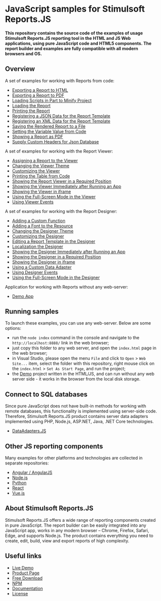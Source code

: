 # JavaScript samples for Stimulsoft Reports.JS

#### This repository contains the source code of the examples of usage Stimulsoft Reports.JS reporting tool in the HTML and JS Web applications, using pure JavaScript code and HTML5 components. The report builder and examples are fully compatible with all modern browsers and OS.

## Overview
A set of examples for working with Reports from code:
* [Exporting a Report to HTML](https://github.com/stimulsoft/Samples-Reports.JS-for-HTML/blob/main/Working%20with%20Report/Exporting%20a%20Report%20to%20HTML.html)
* [Exporting a Report to PDF](https://github.com/stimulsoft/Samples-Reports.JS-for-HTML/blob/main/Working%20with%20Report/Exporting%20a%20Report%20to%20PDF.html)
* [Loading Scripts in Part to Minify Project](https://github.com/stimulsoft/Samples-Reports.JS-for-HTML/blob/main/Working%20with%20Report/Loading%20Scripts%20in%20Part%20to%20Minify%20Project.html)
* [Loading the Report](https://github.com/stimulsoft/Samples-Reports.JS-for-HTML/blob/main/Working%20with%20Report/Loading%20the%20Report.html)
* [Printing the Report](https://github.com/stimulsoft/Samples-Reports.JS-for-HTML/blob/main/Working%20with%20Report/Printing%20the%20Report.html)
* [Registering a JSON Data for the Report Template](https://github.com/stimulsoft/Samples-Reports.JS-for-HTML/blob/main/Working%20with%20Report/Registering%20a%20JSON%20Data%20for%20the%20Report%20Template.html)
* [Registering an XML Data for the Report Template](https://github.com/stimulsoft/Samples-Reports.JS-for-HTML/blob/main/Working%20with%20Report/Registering%20an%20XML%20Data%20for%20the%20Report%20Template.html)
* [Saving the Rendered Report to a File](https://github.com/stimulsoft/Samples-Reports.JS-for-HTML/blob/main/Working%20with%20Report/Saving%20the%20Rendered%20Report%20to%20a%20File.html)
* [Setting the Variable Value from Code](https://github.com/stimulsoft/Samples-Reports.JS-for-HTML/blob/main/Working%20with%20Report/Setting%20the%20Variable%20Value%20from%20Code.html)
* [Showing a Report as PDF](https://github.com/stimulsoft/Samples-Reports.JS-for-HTML/blob/main/Working%20with%20Report/Showing%20a%20Report%20as%20PDF.html)
* [Supply Custom Headers for Json Database](https://github.com/stimulsoft/Samples-Reports.JS-for-HTML/blob/main/Working%20with%20Report/Supply%20Custom%20Headers%20for%20Json%20Database.html)
  
A set of examples for working with the Report Viewer:
* [Assigning a Report to the Viewer](https://github.com/stimulsoft/Samples-Reports.JS-for-HTML/blob/main/Working%20with%20Viewer/Assigning%20a%20Report%20to%20the%20Viewer.html)
* [Changing the Viewer Theme](https://github.com/stimulsoft/Samples-Reports.JS-for-HTML/blob/main/Working%20with%20Viewer/Changing%20the%20Viewer%20Theme.html)
* [Customizing the Viewer](https://github.com/stimulsoft/Samples-Reports.JS-for-HTML/blob/main/Working%20with%20Viewer/Customizing%20the%20Viewer.html)
* [Printing the Table from Code](https://github.com/stimulsoft/Samples-Reports.JS-for-HTML/blob/main/Working%20with%20Viewer/Printing%20the%20Table%20from%20Code.html)
* [Showing the Report Viewer in a Required Position](https://github.com/stimulsoft/Samples-Reports.JS-for-HTML/blob/main/Working%20with%20Viewer/Showing%20the%20Report%20Viewer%20in%20a%20Required%20Position.html)
* [Showing the Viewer Immediately after Running an App](https://github.com/stimulsoft/Samples-Reports.JS-for-HTML/blob/main/Working%20with%20Viewer/Showing%20the%20Viewer%20Immediately%20after%20Running%20an%20App.html)
* [Showing the Viewer in iframe](https://github.com/stimulsoft/Samples-Reports.JS-for-HTML/blob/main/Working%20with%20Viewer/Showing%20the%20Viewer%20in%20iframe.html)
* [Using the Full-Screen Mode in the Viewer](https://github.com/stimulsoft/Samples-Reports.JS-for-HTML/blob/main/Working%20with%20Viewer/Using%20the%20Full-Screen%20Mode%20in%20the%20Viewer.html)
* [Using Viewer Events](https://github.com/stimulsoft/Samples-Reports.JS-for-HTML/blob/main/Working%20with%20Viewer/Using%20Viewer%20Events.html)
  
A set of examples for working with the Report Designer:
* [Adding a Custom Function](https://github.com/stimulsoft/Samples-Reports.JS-for-HTML/blob/main/Working%20with%20Designer/Adding%20a%20Custom%20Function.html)
* [Adding a Font to the Resource](https://github.com/stimulsoft/Samples-Reports.JS-for-HTML/blob/main/Working%20with%20Designer/Adding%20a%20Font%20to%20the%20Resource.html)
* [Changing the Designer Theme](https://github.com/stimulsoft/Samples-Reports.JS-for-HTML/blob/main/Working%20with%20Designer/Changing%20the%20Designer%20Theme.html)
* [Customizing the Designer](https://github.com/stimulsoft/Samples-Reports.JS-for-HTML/blob/main/Working%20with%20Designer/Customizing%20the%20Designer.html)
* [Editing a Report Template in the Designer](https://github.com/stimulsoft/Samples-Reports.JS-for-HTML/blob/main/Working%20with%20Designer/Editing%20a%20Report%20Template%20in%20the%20Designer.html)
* [Localization the Designer](https://github.com/stimulsoft/Samples-Reports.JS-for-HTML/blob/main/Working%20with%20Designer/Localization%20the%20Designer.html)
* [Showing the Designer Immediately after Running an App](https://github.com/stimulsoft/Samples-Reports.JS-for-HTML/blob/main/Working%20with%20Designer/Showing%20the%20Designer%20Immediately%20after%20Running%20an%20App.html)
* [Showing the Designer in a Required Position](https://github.com/stimulsoft/Samples-Reports.JS-for-HTML/blob/main/Working%20with%20Designer/Showing%20the%20Designer%20in%20a%20Required%20Position.html)
* [Showing the Designer in iframe](https://github.com/stimulsoft/Samples-Reports.JS-for-HTML/blob/main/Working%20with%20Designer/Showing%20the%20Designer%20in%20iframe.html)
* [Using a Custom Data Adapter](https://github.com/stimulsoft/Samples-Reports.JS-for-HTML/blob/main/Working%20with%20Designer/Using%20a%20Custom%20Data%20Adapter.html)
* [Using Designer Events](https://github.com/stimulsoft/Samples-Reports.JS-for-HTML/blob/main/Working%20with%20Designer/Using%20Designer%20Events.html)
* [Using the Full-Screen Mode in the Designer](https://github.com/stimulsoft/Samples-Reports.JS-for-HTML/blob/main/Working%20with%20Designer/Using%20the%20Full-Screen%20Mode%20in%20the%20Designer.html)
  
Application for working with Reports without any web-server:
* [Demo App](https://github.com/stimulsoft/Samples-Reports.JS-for-HTML/tree/main/Demo)

## Running samples
To launch these examples, you can use any web-server. Below are some options:
* run the `node index` command in the console and navigate to the `http://localhost:8888/` link in the web browser;
* just copy this folder to any web server, and open the `index.html` page in the web browser;
* in Visual Studio, please open the menu `File` and click to `Open` > `Web Site...` item, select the folder with this repository, right mouse click on the `index.html` > `Set As Start Page`, and run the project;
* the [Demo](https://github.com/stimulsoft/Samples-Reports.JS-for-HTML/tree/main/Demo) project written in the HTML/JS, and can run without any web server side - it works in the browser from the local disk storage.

## Connect to SQL databases
Since pure JavaScript does not have built-in methods for working with remote databases, this functionality is implemented using server-side code. Therefore, Stimulsoft Reports.JS product contains server data adapters implemented using PHP, Node.js, ASP.NET, Java, .NET Core technologies.
* [DataAdapters.JS](https://github.com/stimulsoft/DataAdapters.JS)

## Other JS reporting components
Many examples for other platforms and technologies are collected in separate repositories:
* [Angular / AngularJS](https://github.com/stimulsoft/Samples-Reports.JS-for-Angular)
* [Node.js](https://github.com/stimulsoft/Samples-Reports.JS-for-Node.js)
* [Python](https://github.com/stimulsoft/Samples-Reports.JS-for-Python)
* [React](https://github.com/stimulsoft/Samples-Reports.JS-for-React)
* [Vue.js](https://github.com/stimulsoft/Samples-Reports.JS-for-Vue.js)

## About Stimulsoft Reports.JS
Stimulsoft Reports.JS offers a wide range of reporting components created in pure JavaScript. The report builder can be easily integrated into any JavaScript app, works in any modern browser – Chrome, Firefox, Safari, Edge, and supports Node.js. The product contains everything you need to create, edit, build, view and export reports of high complexity.

## Useful links
* [Live Demo](http://demo.stimulsoft.com/#Js)
* [Product Page](https://www.stimulsoft.com/en/products/reports-js)
* [Free Download](https://www.stimulsoft.com/en/downloads)
* [NPM](https://www.npmjs.com/package/stimulsoft-reports-js)
* [Documentation](https://www.stimulsoft.com/en/documentation/online/programming-manual/index.html?reports_js.htm)
* [License](LICENSE.md)
